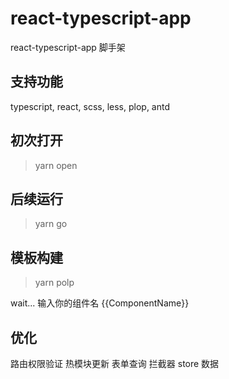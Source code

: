# react-typescript-app

react-typescript-app 脚手架

## 支持功能

typescript, react, scss, less, plop, antd

## 初次打开

> yarn open

## 后续运行

> yarn go

## 模板构建

> yarn polp

wait... 输入你的组件名 {{ComponentName}}

## 优化

路由权限验证
热模块更新
表单查询
拦截器
store 数据

